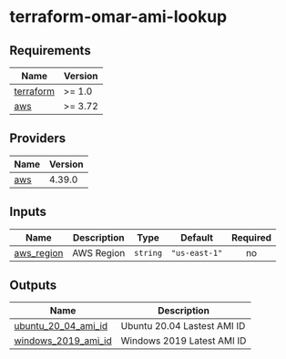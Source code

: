 # terraform-omar-ami-lookup

<!-- BEGIN_TF_DOCS -->
## Requirements

| Name | Version |
|------|---------|
| <a name="requirement_terraform"></a> [terraform](#requirement\_terraform) | >= 1.0 |
| <a name="requirement_aws"></a> [aws](#requirement\_aws) | >= 3.72 |

## Providers

| Name | Version |
|------|---------|
| <a name="provider_aws"></a> [aws](#provider\_aws) | 4.39.0 |

## Inputs

| Name | Description | Type | Default | Required |
|------|-------------|------|---------|:--------:|
| <a name="input_aws_region"></a> [aws\_region](#input\_aws\_region) | AWS Region | `string` | `"us-east-1"` | no |

## Outputs

| Name | Description |
|------|-------------|
| <a name="output_ubuntu_20_04_ami_id"></a> [ubuntu\_20\_04\_ami\_id](#output\_ubuntu\_20\_04\_ami\_id) | Ubuntu 20.04 Lastest AMI ID |
| <a name="output_windows_2019_ami_id"></a> [windows\_2019\_ami\_id](#output\_windows\_2019\_ami\_id) | Windows 2019 Latest AMI ID |
<!-- END_TF_DOCS -->
